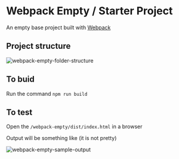 # Webpack Empty / Starter Project
An empty base project built with [Webpack](https://webpack.js.org/)

## Project structure
![webpack-empty-folder-structure](https://user-images.githubusercontent.com/902972/90290555-b50e2680-de43-11ea-847b-bcd9a710f815.png)

## To buid
Run the command `npm run build`

## To test
Open the `/webpack-empty/dist/index.html` in a browser

Output will be something like (it is not pretty)

![webpack-empty-sample-output](https://user-images.githubusercontent.com/902972/90290739-0a4a3800-de44-11ea-9314-937e6cedcf5b.png)